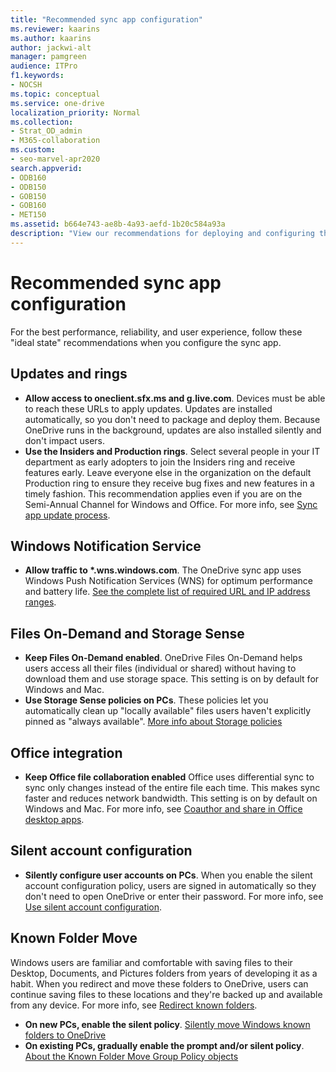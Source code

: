 ```yaml
---
title: "Recommended sync app configuration"
ms.reviewer: kaarins
ms.author: kaarins
author: jackwi-alt
manager: pamgreen
audience: ITPro
f1.keywords:
- NOCSH
ms.topic: conceptual
ms.service: one-drive
localization_priority: Normal
ms.collection: 
- Strat_OD_admin
- M365-collaboration
ms.custom:
- seo-marvel-apr2020
search.appverid:
- ODB160
- ODB150
- GOB150
- GOB160
- MET150
ms.assetid: b664e743-ae8b-4a93-aefd-1b20c584a93a
description: "View our recommendations for deploying and configuring the OneDrive sync app."
---
```


# Recommended sync app configuration

For the best performance, reliability, and user experience, follow these "ideal state" recommendations when you configure the sync app.

## Updates and rings

- **Allow access to oneclient.sfx.ms and g.live.com**. Devices must be able to reach these URLs to apply updates. Updates are installed automatically, so you don't need to package and deploy them. Because OneDrive runs in the background, updates are also installed silently and don't impact users. 
- **Use the Insiders and Production rings**. Select several people in your IT department as early adopters to join the Insiders ring and receive features early. Leave everyone else in the organization on the default Production ring to ensure they receive bug fixes and new features in a timely fashion. This recommendation applies even if you are on the Semi-Annual Channel for Windows and Office. For more info, see [Sync app update process](sync-client-update-process.md).

## Windows Notification Service
  
- **Allow traffic to \*.wns.windows.com**. The OneDrive sync app uses Windows Push Notification Services (WNS) for optimum performance and battery life. [See the complete list of required URL and IP address ranges](/office365/enterprise/urls-and-ip-address-ranges#sharepoint-online-and-onedrive-for-business).

## Files On-Demand and Storage Sense

- **Keep Files On-Demand enabled**. OneDrive Files On-Demand helps users access all their files (individual or shared) without having to download them and use storage space. This setting is on by default for Windows and Mac. 
- **Use Storage Sense policies on PCs**. These policies let you automatically clean up "locally available" files users haven't explicitly pinned as "always available". [More info about Storage policies](/windows/client-management/mdm/policy-csp-storage)

 
## Office integration

- **Keep Office file collaboration enabled** Office uses differential sync to sync only changes instead of the entire file each time. This makes sync faster and reduces network bandwidth. This setting is on by default on Windows and Mac. For more info, see [Coauthor and share in Office desktop apps](use-group-policy.md#coauthor-and-share-in-office-desktop-apps).

## Silent account configuration

- **Silently configure user accounts on PCs**. When you enable the silent account configuration policy, users are signed in automatically so they don't need to open OneDrive or enter their password. For more info, see [Use silent account configuration](use-silent-account-configuration.md).

## Known Folder Move

Windows users are familiar and comfortable with saving files to their Desktop, Documents, and Pictures folders from years of developing it as a habit. When you redirect and move these folders to OneDrive, users can continue saving files to these locations and they're backed up and available from any device. For more info, see [Redirect known folders](redirect-known-folders.md).

- **On new PCs, enable the silent policy**. [Silently move Windows known folders to OneDrive](use-group-policy.md#silently-move-windows-known-folders-to-onedrive)
- **On existing PCs, gradually enable the prompt and/or silent policy**. [About the Known Folder Move Group Policy objects](use-group-policy.md#about-the-known-folder-move-group-policy-objects)



